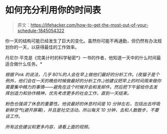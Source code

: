 # 如何充分利用你的时间表

> 原文：<https://lifehacker.com/how-to-get-the-most-out-of-your-schedule-1845054322>

你一天的结构可能已经发生了巨大的变化。虽然你可能不再通勤，但仍然有办法规划你的一天，以获得最佳的工作效率。

丹尼尔·平克是《完美计时的科学秘密*》一书的作者，他知道一天中的什么时间最适合做什么任务。*

*根据 Pink 的说法，几乎 80%的人会在早上做他们最好的分析工作。(夜猫子是个例外，他们会在一天的晚些时候做最好的分析工作。)他建议把早上的时间用来做你需要集中精力的事情——避免在这个时候开会和发邮件。然后把下午留给你去发挥创造力和协作精神，优先考虑更多的社会工作，直到一天结束。*

*粉色也强调了休息的重要性。他说最好的休息时间是 10 分钟左右，包括出去呼吸新鲜空气(避开屏幕)，并且是社交活动。所以每天 10 分钟，去和人散散步，不要谈工作。*

*所有这些建议和更多内容，请看上面的视频。*
